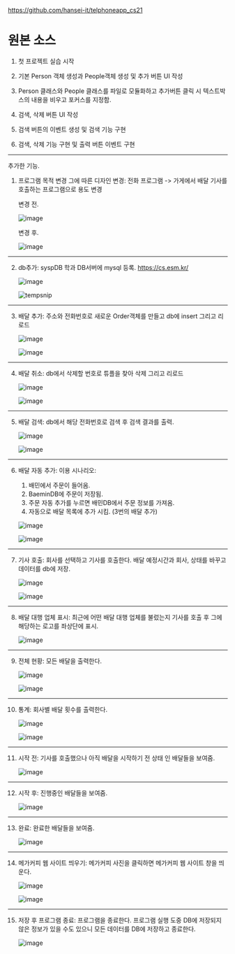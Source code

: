 https://github.com/hansei-it/telphoneapp_cs21

# 원본 소스

1. 첫 프로젝트 실습 시작

2. 기본 Person 객체 생성과 People객체 생성 및 
추가 버튼 UI 작성

3. Person 클래스와 People 클래스를 파일로 모듈화하고 추가버튼 클릭 시 텍스트박스의 내용을 비우고 포커스를 지정함.

4. 검색, 삭제 버튼 UI 작성

5. 검색 버튼의 이벤트 생성 및 검색 기능 구현

6. 검색, 삭제 기능 구현 및 출력 버튼 이벤트 구현
---

추가한 기능.

1. 프로그램 목적 변경 그에 따른 디자인 변경: 전화 프로그램 -> 가게에서 배달 기사를 호출하는 프로그램으로 용도 변경

    변경 전.
    
    ![image](https://github.com/CodingApe9/OrderProgram-OOP-final-project-/assets/117576404/30e8a275-3043-4a9d-bf02-93b7bd630610)
    
    변경 후.

    ![image](https://github.com/CodingApe9/OrderProgram-OOP-final-project-/assets/117576404/e65beefe-70f6-44a3-9aa3-88e7c61bee59)

---

2. db추가: syspDB 학과 DB서버에 mysql 등록. https://cs.esm.kr/

    ![image](https://github.com/CodingApe9/OrderProgram-OOP-final-project-/assets/117576404/c5a5b6e4-c491-4527-a8fd-09f5fb8701f9)

    ![tempsnip](https://github.com/CodingApe9/OrderProgram-OOP-final-project-/assets/117576404/62ab5c82-d980-496b-a588-e53dbfcd32f8)

---

3. 배달 추가: 주소와 전화번호로 새로운 Order객체를 만들고 db에 insert 그리고 리로드

    ![image](https://github.com/CodingApe9/OrderProgram-OOP-final-project-/assets/117576404/ab43931a-1326-4499-a8f8-f401c0a326be)

    ![image](https://github.com/CodingApe9/OrderProgram-OOP-final-project-/assets/117576404/70501509-56a5-4751-b7d4-7de3b15c5432)

---

4. 배달 취소: db에서 삭제할 번호로 튜플을 찾아 삭제 그리고 리로드

    ![image](https://github.com/CodingApe9/OrderProgram-OOP-final-project-/assets/117576404/3b8af975-1a60-4373-a209-427b833f097c)

    ![image](https://github.com/CodingApe9/OrderProgram-OOP-final-project-/assets/117576404/d1e269e5-1a8d-4d2c-a13b-94b1b996626e)

---

5. 배달 검색: db에서 해당 전화번호로 검색 후 검색 결과를 출력.

    ![image](https://github.com/CodingApe9/OrderProgram-OOP-final-project-/assets/117576404/a84740cf-b009-4e3b-b0e1-7cbe082b4e70)

    ![image](https://github.com/CodingApe9/OrderProgram-OOP-final-project-/assets/117576404/7bd686e4-f2cf-4b9a-9d6e-5f98de893b97)

---

6. 배달 자동 추가: 
    이용 시나리오:
      1. 배민에서 주문이 들어옴.
      2. BaeminDB에 주문이 저장됨.
      3. 주문 자동 추가를 누르면 배민DB에서 주문 정보를 가져옴.
      4. 자동으로 배달 목록에 추가 시킴. (3번의 배달 추가)
    
    ![image](https://github.com/CodingApe9/OrderProgram-OOP-final-project-/assets/117576404/2629c16c-da60-4c5c-a06a-baf5cbcae5a9)

    ![image](https://github.com/CodingApe9/OrderProgram-OOP-final-project-/assets/117576404/e5594551-bcc2-4903-a3af-64d80d61d371)

---
 
7. 기사 호출: 회사를 선택하고 기사를 호출한다. 배달 예정시간과 회사, 상태를 바꾸고 데이터를 db에 저장.

    ![image](https://github.com/CodingApe9/OrderProgram-OOP-final-project-/assets/117576404/d0d41485-b812-47c1-aa21-2dc3284913b2)

    ![image](https://github.com/CodingApe9/OrderProgram-OOP-final-project-/assets/117576404/9668f789-5524-49e4-be10-4811b082f7d4)    

---

8. 배달 대행 업체 표시: 최근에 어떤 배달 대행 업체를 불렀는지 기사를 호출 후 그에 해당하는 로고를 좌상단에 표시.

    ![image](https://github.com/CodingApe9/OrderProgram-OOP-final-project-/assets/117576404/c0487e4d-dc6d-4a6c-8b2c-f1eabb0e0cb2)

---
    
9. 전체 현황: 모든 배달을 출력한다.

    ![image](https://github.com/CodingApe9/OrderProgram-OOP-final-project-/assets/117576404/de1ac4a3-2b57-433f-a9bb-5233eac0b46f)

    ![image](https://github.com/CodingApe9/OrderProgram-OOP-final-project-/assets/117576404/326a7c74-a00c-4354-a6fc-c68123fddb5e)

---
    
10. 통계: 회사별 배달 횟수를 출력한다.

    ![image](https://github.com/CodingApe9/OrderProgram-OOP-final-project-/assets/117576404/646f3910-a3fc-4899-8d97-b93845eafa86)

    ![image](https://github.com/CodingApe9/OrderProgram-OOP-final-project-/assets/117576404/db4d8415-81ee-44dd-af47-305e9be06a68)

---
    
11. 시작 전: 기사를 호출했으나 아직 배달을 시작하기 전 상태 인 배달들을 보여줌.

    ![image](https://github.com/CodingApe9/OrderProgram-OOP-final-project-/assets/117576404/af7f7772-53c2-4d3b-9228-b6b952620a86)

---
    
12. 시작 후: 진행중인 배달들을 보여줌.

    ![image](https://github.com/CodingApe9/OrderProgram-OOP-final-project-/assets/117576404/97691385-dac8-42bc-aa78-097d708aae66)

---

13. 완료: 완료한 배달들을 보여줌.

    ![image](https://github.com/CodingApe9/OrderProgram-OOP-final-project-/assets/117576404/2fad7b9f-4996-4c3a-96e4-2de7e77565b0)

---

14. 메가커피 웹 사이트 띄우기: 메가커피 사진을 클릭하면 메가커피 웹 사이트 창을 띄운다.

    ![image](https://github.com/CodingApe9/OrderProgram-OOP-final-project-/assets/117576404/9e02d707-cf93-48bb-b8e2-82b71c30528e)

    ![image](https://github.com/CodingApe9/OrderProgram-OOP-final-project-/assets/117576404/abf7a4ee-d93a-40bc-ab29-b3b5fa80ba18)

---

15. 저장 후 프로그램 종료: 프로그램을 종료한다. 프로그램 실행 도중 DB에 저장되지 않은 정보가 있을 수도 있으니 모든 데이터를 DB에 저장하고 종료한다.

    ![image](https://github.com/CodingApe9/OrderProgram-OOP-final-project-/assets/117576404/767dad85-ed8b-49f7-aa04-cce2845b25c0)
